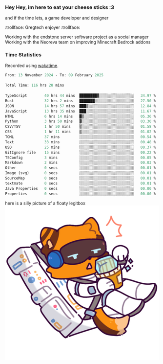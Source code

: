 ### Hey Hey, im here to eat your cheese sticks :3
and if the time lets, a game developer and designer

:trollface: Gregtech enjoyer :trollface:

Working with the endstone server software project as a social manager<br>
Working with the Neoreva team on improving Minecraft Bedrock addons

### Time Statistics
Recorded using [wakatime](https://wakatime.com).

<!--START_SECTION:waka-->

```ocaml
From: 13 November 2024 - To: 09 February 2025

Total Time: 116 hrs 28 mins

TypeScript        40 hrs 44 mins  ████████▓░░░░░░░░░░░░░░░░   34.97 %
Rust              32 hrs 2 mins   ███████░░░░░░░░░░░░░░░░░░   27.50 %
JSON              14 hrs 57 mins  ███▒░░░░░░░░░░░░░░░░░░░░░   12.84 %
JavaScript        13 hrs 35 mins  ███░░░░░░░░░░░░░░░░░░░░░░   11.67 %
HTML              6 hrs 14 mins   █▒░░░░░░░░░░░░░░░░░░░░░░░   05.36 %
Python            3 hrs 50 mins   ▓░░░░░░░░░░░░░░░░░░░░░░░░   03.30 %
CSV/TSV           1 hr 50 mins    ▒░░░░░░░░░░░░░░░░░░░░░░░░   01.58 %
CSS               1 hr 11 mins    ▒░░░░░░░░░░░░░░░░░░░░░░░░   01.02 %
TOML              37 mins         ░░░░░░░░░░░░░░░░░░░░░░░░░   00.54 %
Text              33 mins         ░░░░░░░░░░░░░░░░░░░░░░░░░   00.48 %
USD               25 mins         ░░░░░░░░░░░░░░░░░░░░░░░░░   00.37 %
GitIgnore file    15 mins         ░░░░░░░░░░░░░░░░░░░░░░░░░   00.22 %
TSConfig          3 mins          ░░░░░░░░░░░░░░░░░░░░░░░░░   00.05 %
Markdown          2 mins          ░░░░░░░░░░░░░░░░░░░░░░░░░   00.03 %
Other             0 secs          ░░░░░░░░░░░░░░░░░░░░░░░░░   00.01 %
Image (svg)       0 secs          ░░░░░░░░░░░░░░░░░░░░░░░░░   00.01 %
SourceMap         0 secs          ░░░░░░░░░░░░░░░░░░░░░░░░░   00.01 %
textmate          0 secs          ░░░░░░░░░░░░░░░░░░░░░░░░░   00.01 %
Java Properties   0 secs          ░░░░░░░░░░░░░░░░░░░░░░░░░   00.00 %
Properties        0 secs          ░░░░░░░░░░░░░░░░░░░░░░░░░   00.00 %
```

<!--END_SECTION:waka-->

here is a silly picture of a floaty legitbox
![Silly legitbox](goobernoback_lower.png)
